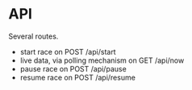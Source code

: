 # API

Several routes. 

* start race on POST /api/start
* live data, via polling mechanism on GET /api/now
* pause race on POST /api/pause
* resume race on POST /api/resume
